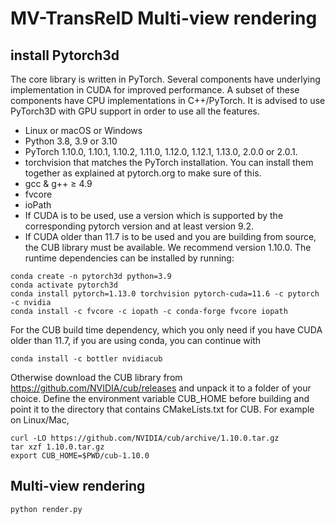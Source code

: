 # MV-TransReID Multi-view rendering
## install Pytorch3d
The core library is written in PyTorch. Several components have underlying implementation in CUDA for improved performance. A subset of these components have CPU implementations in C++/PyTorch. It is advised to use PyTorch3D with GPU support in order to use all the features.
- Linux or macOS or Windows
- Python 3.8, 3.9 or 3.10
- PyTorch 1.10.0, 1.10.1, 1.10.2, 1.11.0, 1.12.0, 1.12.1, 1.13.0, 2.0.0 or 2.0.1.
- torchvision that matches the PyTorch installation. You can install them together as explained at pytorch.org to make sure of this.
- gcc & g++ ≥ 4.9
- fvcore
- ioPath
- If CUDA is to be used, use a version which is supported by the corresponding pytorch version and at least version 9.2.
- If CUDA older than 11.7 is to be used and you are building from source, the CUB library must be available. We recommend version 1.10.0.
The runtime dependencies can be installed by running:
```
conda create -n pytorch3d python=3.9
conda activate pytorch3d
conda install pytorch=1.13.0 torchvision pytorch-cuda=11.6 -c pytorch -c nvidia
conda install -c fvcore -c iopath -c conda-forge fvcore iopath
```
For the CUB build time dependency, which you only need if you have CUDA older than 11.7, if you are using conda, you can continue with
```
conda install -c bottler nvidiacub
```
Otherwise download the CUB library from https://github.com/NVIDIA/cub/releases and unpack it to a folder of your choice. Define the environment variable CUB_HOME before building and point it to the directory that contains CMakeLists.txt for CUB. For example on Linux/Mac,
```
curl -LO https://github.com/NVIDIA/cub/archive/1.10.0.tar.gz
tar xzf 1.10.0.tar.gz
export CUB_HOME=$PWD/cub-1.10.0
```

## Multi-view rendering
```
python render.py
```
